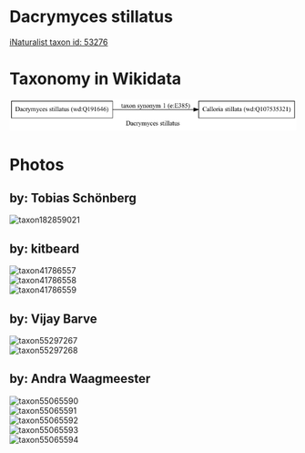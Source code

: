 
Dacrymyces stillatus
====================
  
[iNaturalist taxon id: 53276](https://www.inaturalist.org/taxa/53276)
# Taxonomy in Wikidata
  
![Dacrymyces stillatus](../wikidata_schemas/Dacrymyces_stillatus.gv.png)
# Photos

## by: Tobias Schönberg
  
![taxon182859021](https://inaturalist-open-data.s3.amazonaws.com/photos/195897644/medium.jpeg)
## by: kitbeard
  
![taxon41786557](https://inaturalist-open-data.s3.amazonaws.com/photos/45447202/medium.jpeg)  
![taxon41786558](https://inaturalist-open-data.s3.amazonaws.com/photos/45447223/medium.jpeg)  
![taxon41786559](https://inaturalist-open-data.s3.amazonaws.com/photos/45447231/medium.jpeg)
## by: Vijay Barve
  
![taxon55297267](https://inaturalist-open-data.s3.amazonaws.com/photos/59701790/medium.jpeg)  
![taxon55297268](https://inaturalist-open-data.s3.amazonaws.com/photos/59701794/medium.jpeg)
## by: Andra Waagmeester
  
![taxon55065590](https://inaturalist-open-data.s3.amazonaws.com/photos/59456831/medium.jpeg)  
![taxon55065591](https://inaturalist-open-data.s3.amazonaws.com/photos/59456788/medium.jpeg)  
![taxon55065592](https://inaturalist-open-data.s3.amazonaws.com/photos/59456869/medium.jpeg)  
![taxon55065593](https://inaturalist-open-data.s3.amazonaws.com/photos/59456973/medium.jpeg)  
![taxon55065594](https://inaturalist-open-data.s3.amazonaws.com/photos/59457021/medium.jpeg)